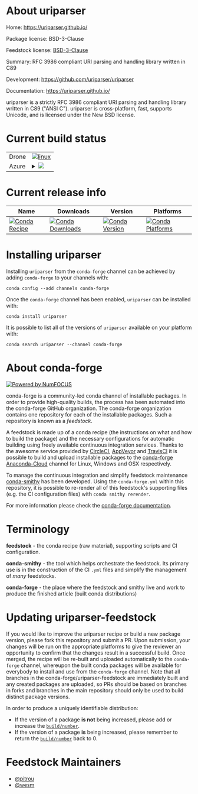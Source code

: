About uriparser
===============

Home: https://uriparser.github.io/

Package license: BSD-3-Clause

Feedstock license: [BSD-3-Clause](https://github.com/conda-forge/uriparser-feedstock/blob/master/LICENSE.txt)

Summary: RFC 3986 compliant URI parsing and handling library written in C89

Development: https://github.com/uriparser/uriparser

Documentation: https://uriparser.github.io/

uriparser is a strictly RFC 3986 compliant URI parsing and handling
library written in C89 ("ANSI C"). uriparser is cross-platform, fast,
supports Unicode, and is licensed under the New BSD license.


Current build status
====================


<table><tr>
    <td>Drone</td>
    <td>
      <a href="https://cloud.drone.io/conda-forge/uriparser-feedstock">
        <img alt="linux" src="https://img.shields.io/drone/build/conda-forge/uriparser-feedstock/master.svg?label=Linux">
      </a>
    </td>
  </tr>
    
  <tr>
    <td>Azure</td>
    <td>
      <details>
        <summary>
          <a href="https://dev.azure.com/conda-forge/feedstock-builds/_build/latest?definitionId=7022&branchName=master">
            <img src="https://dev.azure.com/conda-forge/feedstock-builds/_apis/build/status/uriparser-feedstock?branchName=master">
          </a>
        </summary>
        <table>
          <thead><tr><th>Variant</th><th>Status</th></tr></thead>
          <tbody><tr>
              <td>linux_64</td>
              <td>
                <a href="https://dev.azure.com/conda-forge/feedstock-builds/_build/latest?definitionId=7022&branchName=master">
                  <img src="https://dev.azure.com/conda-forge/feedstock-builds/_apis/build/status/uriparser-feedstock?branchName=master&jobName=linux&configuration=linux_64_" alt="variant">
                </a>
              </td>
            </tr><tr>
              <td>linux_aarch64</td>
              <td>
                <a href="https://dev.azure.com/conda-forge/feedstock-builds/_build/latest?definitionId=7022&branchName=master">
                  <img src="https://dev.azure.com/conda-forge/feedstock-builds/_apis/build/status/uriparser-feedstock?branchName=master&jobName=linux&configuration=linux_aarch64_" alt="variant">
                </a>
              </td>
            </tr><tr>
              <td>linux_ppc64le</td>
              <td>
                <a href="https://dev.azure.com/conda-forge/feedstock-builds/_build/latest?definitionId=7022&branchName=master">
                  <img src="https://dev.azure.com/conda-forge/feedstock-builds/_apis/build/status/uriparser-feedstock?branchName=master&jobName=linux&configuration=linux_ppc64le_" alt="variant">
                </a>
              </td>
            </tr><tr>
              <td>osx_64</td>
              <td>
                <a href="https://dev.azure.com/conda-forge/feedstock-builds/_build/latest?definitionId=7022&branchName=master">
                  <img src="https://dev.azure.com/conda-forge/feedstock-builds/_apis/build/status/uriparser-feedstock?branchName=master&jobName=osx&configuration=osx_64_" alt="variant">
                </a>
              </td>
            </tr><tr>
              <td>win_64</td>
              <td>
                <a href="https://dev.azure.com/conda-forge/feedstock-builds/_build/latest?definitionId=7022&branchName=master">
                  <img src="https://dev.azure.com/conda-forge/feedstock-builds/_apis/build/status/uriparser-feedstock?branchName=master&jobName=win&configuration=win_64_" alt="variant">
                </a>
              </td>
            </tr>
          </tbody>
        </table>
      </details>
    </td>
  </tr>
</table>

Current release info
====================

| Name | Downloads | Version | Platforms |
| --- | --- | --- | --- |
| [![Conda Recipe](https://img.shields.io/badge/recipe-uriparser-green.svg)](https://anaconda.org/conda-forge/uriparser) | [![Conda Downloads](https://img.shields.io/conda/dn/conda-forge/uriparser.svg)](https://anaconda.org/conda-forge/uriparser) | [![Conda Version](https://img.shields.io/conda/vn/conda-forge/uriparser.svg)](https://anaconda.org/conda-forge/uriparser) | [![Conda Platforms](https://img.shields.io/conda/pn/conda-forge/uriparser.svg)](https://anaconda.org/conda-forge/uriparser) |

Installing uriparser
====================

Installing `uriparser` from the `conda-forge` channel can be achieved by adding `conda-forge` to your channels with:

```
conda config --add channels conda-forge
```

Once the `conda-forge` channel has been enabled, `uriparser` can be installed with:

```
conda install uriparser
```

It is possible to list all of the versions of `uriparser` available on your platform with:

```
conda search uriparser --channel conda-forge
```


About conda-forge
=================

[![Powered by NumFOCUS](https://img.shields.io/badge/powered%20by-NumFOCUS-orange.svg?style=flat&colorA=E1523D&colorB=007D8A)](http://numfocus.org)

conda-forge is a community-led conda channel of installable packages.
In order to provide high-quality builds, the process has been automated into the
conda-forge GitHub organization. The conda-forge organization contains one repository
for each of the installable packages. Such a repository is known as a *feedstock*.

A feedstock is made up of a conda recipe (the instructions on what and how to build
the package) and the necessary configurations for automatic building using freely
available continuous integration services. Thanks to the awesome service provided by
[CircleCI](https://circleci.com/), [AppVeyor](https://www.appveyor.com/)
and [TravisCI](https://travis-ci.com/) it is possible to build and upload installable
packages to the [conda-forge](https://anaconda.org/conda-forge)
[Anaconda-Cloud](https://anaconda.org/) channel for Linux, Windows and OSX respectively.

To manage the continuous integration and simplify feedstock maintenance
[conda-smithy](https://github.com/conda-forge/conda-smithy) has been developed.
Using the ``conda-forge.yml`` within this repository, it is possible to re-render all of
this feedstock's supporting files (e.g. the CI configuration files) with ``conda smithy rerender``.

For more information please check the [conda-forge documentation](https://conda-forge.org/docs/).

Terminology
===========

**feedstock** - the conda recipe (raw material), supporting scripts and CI configuration.

**conda-smithy** - the tool which helps orchestrate the feedstock.
                   Its primary use is in the construction of the CI ``.yml`` files
                   and simplify the management of *many* feedstocks.

**conda-forge** - the place where the feedstock and smithy live and work to
                  produce the finished article (built conda distributions)


Updating uriparser-feedstock
============================

If you would like to improve the uriparser recipe or build a new
package version, please fork this repository and submit a PR. Upon submission,
your changes will be run on the appropriate platforms to give the reviewer an
opportunity to confirm that the changes result in a successful build. Once
merged, the recipe will be re-built and uploaded automatically to the
`conda-forge` channel, whereupon the built conda packages will be available for
everybody to install and use from the `conda-forge` channel.
Note that all branches in the conda-forge/uriparser-feedstock are
immediately built and any created packages are uploaded, so PRs should be based
on branches in forks and branches in the main repository should only be used to
build distinct package versions.

In order to produce a uniquely identifiable distribution:
 * If the version of a package **is not** being increased, please add or increase
   the [``build/number``](https://docs.conda.io/projects/conda-build/en/latest/resources/define-metadata.html#build-number-and-string).
 * If the version of a package **is** being increased, please remember to return
   the [``build/number``](https://docs.conda.io/projects/conda-build/en/latest/resources/define-metadata.html#build-number-and-string)
   back to 0.

Feedstock Maintainers
=====================

* [@pitrou](https://github.com/pitrou/)
* [@wesm](https://github.com/wesm/)

